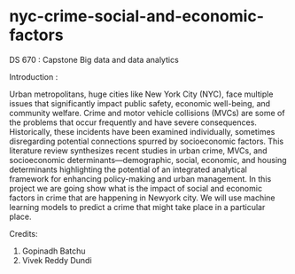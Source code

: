 # nyc-crime-social-and-economic-factors



DS 670 : Capstone Big data and data analytics 


Introduction :

Urban metropolitans, huge cities like New York City (NYC), face multiple issues that significantly impact public safety, economic well-being, and community welfare. Crime and motor vehicle collisions (MVCs) are some of the problems that occur frequently and have severe consequences. Historically, these incidents have been examined individually, sometimes disregarding potential connections spurred by socioeconomic factors. This literature review synthesizes recent studies in urban crime, MVCs, and socioeconomic determinants—demographic, social, economic, and housing determinants highlighting the potential of an integrated analytical framework for enhancing policy-making and urban management.
In this project we are going show what is the impact of  social and economic factors in crime that are happening in Newyork city. We will use machine
learning models to predict a crime that might take place in a particular place. 


Credits: 
 1) Gopinadh Batchu
 2) Vivek Reddy Dundi 
                
